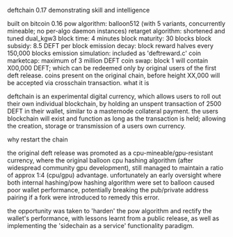 deftchain 0.17
demonstrating skill and intelligence

built on bitcoin 0.16
pow algorithm: balloon512 (with 5 variants, concurrently mineable; no per-algo daemon instances)
retarget algorithm: shortened and tuned dual_kgw3
block time: 4 minutes
block maturity: 30 blocks
block subsidy: 8.5 DEFT per block
emission decay: block reward halves every 150,000 blocks
emission simulation: included as 'deftreward.c'
coin marketcap: maximum of 3 million DEFT
coin swap: block 1 will contain X00,000 DEFT; which can be redeemed only by original users of the first deft release. coins present on the original chain, before height XX,000 will be accepted via crosschain transaction.
what it is

deftchain is an experimental digital currency, which allows users to roll out their own individual blockchain, by holding an unspent transaction of 2500 DEFT in their wallet, similar to a masternode collateral payment. the users blockchain will exist and function as long as the transaction is held; allowing the creation, storage or transmission of a users own currency.

why restart the chain

the original deft release was promoted as a cpu-mineable/gpu-resistant currency, where the original balloon cpu hashing algorithm (after widespread community gpu development), still managed to maintain a ratio of approx 1:4 (cpu/gpu) advantage. unfortunately an early oversight where both internal hashing/pow hashing algorithm were set to balloon caused poor wallet performance, potentially breaking the pub/private address pairing if a fork were introduced to remedy this error.

the opportunity was taken to 'harden' the pow algorithm and rectify the wallet's performance, with lessons learnt from a public release, as well as implementing the 'sidechain as a service' functionality paradigm.

